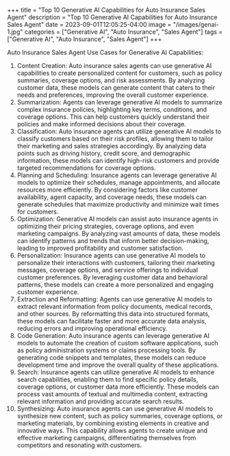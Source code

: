 +++
title = "Top 10 Generative AI Capabilities for Auto Insurance Sales Agent"
description = "Top 10 Generative AI Capabilities for Auto Insurance Sales Agent"
date = 2023-09-01T12:05:25-04:00
image = "/images/genai-1.jpg"
categories = ["Generative AI", "Auto Insurance", "Sales Agent"]
tags = ["Generative AI", "Auto Insurance", "Sales Agent"]
+++

Auto Insurance Sales Agent Use Cases for Generative AI Capabilities:

1. Content Creation: Auto insurance sales agents can use generative AI capabilities to create personalized content for customers, such as policy summaries, coverage options, and risk assessments. By analyzing customer data, these models can generate content that caters to their needs and preferences, improving the overall customer experience.
2. Summarization: Agents can leverage generative AI models to summarize complex insurance policies, highlighting key terms, conditions, and coverage options. This can help customers quickly understand their policies and make informed decisions about their coverage.
3. Classification: Auto insurance agents can utilize generative AI models to classify customers based on their risk profiles, allowing them to tailor their marketing and sales strategies accordingly. By analyzing data points such as driving history, credit score, and demographic information, these models can identify high-risk customers and provide targeted recommendations for coverage options.
4. Planning and Scheduling: Insurance agents can leverage generative AI models to optimize their schedules, manage appointments, and allocate resources more efficiently. By considering factors like customer availability, agent capacity, and coverage needs, these models can generate schedules that maximize productivity and minimize wait times for customers.
5. Optimization: Generative AI models can assist auto insurance agents in optimizing their pricing strategies, coverage options, and even marketing campaigns. By analyzing vast amounts of data, these models can identify patterns and trends that inform better decision-making, leading to improved profitability and customer satisfaction.
6. Personalization: Insurance agents can use generative AI models to personalize their interactions with customers, tailoring their marketing messages, coverage options, and service offerings to individual customer preferences. By leveraging customer data and behavioral patterns, these models can create a more personalized and engaging customer experience.
7. Extraction and Reformatting: Agents can use generative AI models to extract relevant information from policy documents, medical records, and other sources. By reformatting this data into structured formats, these models can facilitate faster and more accurate data analysis, reducing errors and improving operational efficiency.
8. Code Generation: Auto insurance agents can leverage generative AI models to automate the creation of custom software applications, such as policy administration systems or claims processing tools. By generating code snippets and templates, these models can reduce development time and improve the overall quality of these applications.
9. Search: Insurance agents can utilize generative AI models to enhance search capabilities, enabling them to find specific policy details, coverage options, or customer data more efficiently. These models can process vast amounts of textual and multimedia content, extracting relevant information and providing accurate search results.
10. Synthesizing: Auto insurance agents can use generative AI models to synthesize new content, such as policy summaries, coverage options, or marketing materials, by combining existing elements in creative and innovative ways. This capability allows agents to create unique and effective marketing campaigns, differentiating themselves from competitors and resonating with customers.